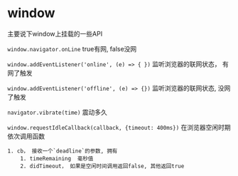 # window

主要说下window上挂载的一些API

`window.navigator.onLine` true有网, false没网

`window.addEventListener('online', (e) => { })` 监听浏览器的联网状态， 有网了触发

`window.addEventListener('offline', (e) => {})` 监听浏览器的联网状态, 没网了触发

`navigator.vibrate(time)` 震动多久

`window.requestIdleCallback(callback, {timeout: 400ms})`    在浏览器空闲时期依次调用函数

 	1. cb， 接收一个`deadline`的参数, 拥有
      	1. timeRemaining  毫秒值
      	2. didTimeout， 如果是空闲时间调用返回false, 其他返回true